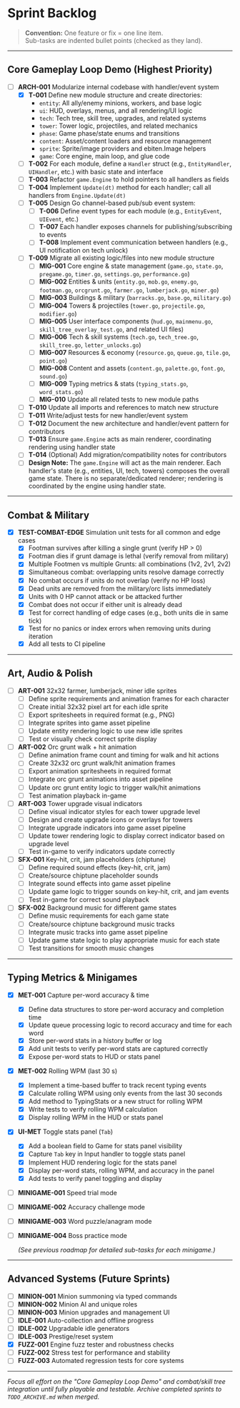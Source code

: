 # Sprint Backlog

> **Convention:** One feature or fix = one line item.  
> Sub-tasks are indented bullet points (checked as they land).

---

## Core Gameplay Loop Demo (Highest Priority)

- [ ] **ARCH-001** Modularize internal codebase with handler/event system
  - [x] **T-001** Define new module structure and create directories:
    - `entity`: All ally/enemy minions, workers, and base logic
    - `ui`: HUD, overlays, menus, and all rendering/UI logic
    - `tech`: Tech tree, skill tree, upgrades, and related systems
    - `tower`: Tower logic, projectiles, and related mechanics
    - `phase`: Game phase/state enums and transitions
    - `content`: Asset/content loaders and resource management
    - `sprite`: Sprite/image providers and ebiten.Image helpers
    - `game`: Core engine, main loop, and glue code
  - [ ] **T-002** For each module, define a `Handler` struct (e.g., `EntityHandler`, `UIHandler`, etc.) with basic state and interface
  - [ ] **T-003** Refactor `game.Engine` to hold pointers to all handlers as fields
  - [ ] **T-004** Implement `Update(dt)` method for each handler; call all handlers from `Engine.Update(dt)`
  - [ ] **T-005** Design Go channel-based pub/sub event system:
    - [ ] **T-006** Define event types for each module (e.g., `EntityEvent`, `UIEvent`, etc.)
    - [ ] **T-007** Each handler exposes channels for publishing/subscribing to events
    - [ ] **T-008** Implement event communication between handlers (e.g., UI notification on tech unlock)
  - [ ] **T-009** Migrate all existing logic/files into new module structure
    - [ ] **MIG-001** Core engine & state management (`game.go`, `state.go`, `pregame.go`, `timer.go`, `settings.go`, `performance.go`)
    - [ ] **MIG-002** Entities & units (`entity.go`, `mob.go`, `enemy.go`, `footman.go`, `orcgrunt.go`, `farmer.go`, `lumberjack.go`, `miner.go`)
    - [ ] **MIG-003** Buildings & military (`barracks.go`, `base.go`, `military.go`)
    - [ ] **MIG-004** Towers & projectiles (`tower.go`, `projectile.go`, `modifier.go`)
    - [ ] **MIG-005** User interface components (`hud.go`, `mainmenu.go`, `skill_tree_overlay_test.go`, and related UI files)
    - [ ] **MIG-006** Tech & skill systems (`tech.go`, `tech_tree.go`, `skill_tree.go`, `letter_unlocks.go`)
    - [ ] **MIG-007** Resources & economy (`resource.go`, `queue.go`, `tile.go`, `point.go`)
    - [ ] **MIG-008** Content and assets (`content.go`, `palette.go`, `font.go`, `sound.go`)
    - [ ] **MIG-009** Typing metrics & stats (`typing_stats.go`, `word_stats.go`)
    - [ ] **MIG-010** Update all related tests to new module paths
  - [ ] **T-010** Update all imports and references to match new structure
  - [ ] **T-011** Write/adjust tests for new handler/event system
  - [ ] **T-012** Document the new architecture and handler/event pattern for contributors
  - [ ] **T-013** Ensure `game.Engine` acts as main renderer, coordinating rendering using handler state
  - [ ] **T-014** (Optional) Add migration/compatibility notes for contributors
  - [ ] **Design Note:** The `game.Engine` will act as the main renderer. Each handler's state (e.g., entities, UI, tech, towers) composes the overall game state. There is no separate/dedicated renderer; rendering is coordinated by the engine using handler state.

---

## Combat & Military

- [x] **TEST-COMBAT-EDGE** Simulation unit tests for all common and edge cases
  - [x] Footman survives after killing a single grunt (verify HP > 0)
  - [x] Footman dies if grunt damage is lethal (verify removal from military)
  - [x] Multiple Footmen vs multiple Grunts: all combinations (1v2, 2v1, 2v2)
  - [x] Simultaneous combat: overlapping units resolve damage correctly
  - [x] No combat occurs if units do not overlap (verify no HP loss)
  - [x] Dead units are removed from the military/orc lists immediately
  - [x] Units with 0 HP cannot attack or be attacked further
  - [x] Combat does not occur if either unit is already dead
  - [x] Test for correct handling of edge cases (e.g., both units die in same tick)
  - [x] Test for no panics or index errors when removing units during iteration
  - [x] Add all tests to CI pipeline

---

## Art, Audio & Polish

- [ ] **ART-001** 32x32 farmer, lumberjack, miner idle sprites
  - [ ] Define sprite requirements and animation frames for each character
  - [ ] Create initial 32x32 pixel art for each idle sprite
  - [ ] Export spritesheets in required format (e.g., PNG)
  - [ ] Integrate sprites into game asset pipeline
  - [ ] Update entity rendering logic to use new idle sprites
  - [ ] Test or visually check correct sprite display

- [ ] **ART-002** Orc grunt walk + hit animation
  - [ ] Define animation frame count and timing for walk and hit actions
  - [ ] Create 32x32 orc grunt walk/hit animation frames
  - [ ] Export animation spritesheets in required format
  - [ ] Integrate orc grunt animations into asset pipeline
  - [ ] Update orc grunt entity logic to trigger walk/hit animations
  - [ ] Test animation playback in-game

- [ ] **ART-003** Tower upgrade visual indicators
  - [ ] Define visual indicator styles for each tower upgrade level
  - [ ] Design and create upgrade icons or overlays for towers
  - [ ] Integrate upgrade indicators into game asset pipeline
  - [ ] Update tower rendering logic to display correct indicator based on upgrade level
  - [ ] Test in-game to verify indicators update correctly

- [ ] **SFX-001** Key-hit, crit, jam placeholders (chiptune)
  - [ ] Define required sound effects (key-hit, crit, jam)
  - [ ] Create/source chiptune placeholder sounds
  - [ ] Integrate sound effects into game asset pipeline
  - [ ] Update game logic to trigger sounds on key-hit, crit, and jam events
  - [ ] Test in-game for correct sound playback

- [ ] **SFX-002** Background music for different game states
  - [ ] Define music requirements for each game state
  - [ ] Create/source chiptune background music tracks
  - [ ] Integrate music tracks into game asset pipeline
  - [ ] Update game state logic to play appropriate music for each state
  - [ ] Test transitions for smooth music changes

---

## Typing Metrics & Minigames

- [x] **MET-001** Capture per-word accuracy & time
  - [x] Define data structures to store per-word accuracy and completion time
  - [x] Update queue processing logic to record accuracy and time for each word
  - [x] Store per-word stats in a history buffer or log
  - [x] Add unit tests to verify per-word stats are captured correctly
  - [x] Expose per-word stats to HUD or stats panel

- [x] **MET-002** Rolling WPM (last 30 s)
  - [x] Implement a time-based buffer to track recent typing events
  - [x] Calculate rolling WPM using only events from the last 30 seconds
  - [x] Add method to TypingStats or a new struct for rolling WPM
  - [x] Write tests to verify rolling WPM calculation
  - [x] Display rolling WPM in the HUD or stats panel

- [x] **UI-MET** Toggle stats panel (`Tab`)
  - [x] Add a boolean field to Game for stats panel visibility
  - [x] Capture `Tab` key in Input handler to toggle stats panel
  - [x] Implement HUD rendering logic for the stats panel
  - [x] Display per-word stats, rolling WPM, and accuracy in the panel
  - [x] Add tests to verify panel toggling and display

- [ ] **MINIGAME-001** Speed trial mode
- [ ] **MINIGAME-002** Accuracy challenge mode
- [ ] **MINIGAME-003** Word puzzle/anagram mode
- [ ] **MINIGAME-004** Boss practice mode

  *(See previous roadmap for detailed sub-tasks for each minigame.)*

---

## Advanced Systems (Future Sprints)

- [ ] **MINION-001** Minion summoning via typed commands
- [ ] **MINION-002** Minion AI and unique roles
- [ ] **MINION-003** Minion upgrades and management UI
- [ ] **IDLE-001** Auto-collection and offline progress
- [ ] **IDLE-002** Upgradable idle generators
- [ ] **IDLE-003** Prestige/reset system
- [x] **FUZZ-001** Engine fuzz tester and robustness checks
- [ ] **FUZZ-002** Stress test for performance and stability
- [ ] **FUZZ-003** Automated regression tests for core systems

---

*Focus all effort on the "Core Gameplay Loop Demo" and combat/skill tree integration until fully playable and testable. Archive completed sprints to `TODO_ARCHIVE.md` when merged.*
